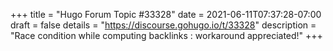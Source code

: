+++
title = "Hugo Forum Topic #33328"
date = 2021-06-11T07:37:28-07:00
draft = false
details = "https://discourse.gohugo.io/t/33328"
description = "Race condition while computing backlinks : workaround appreciated!"
+++
